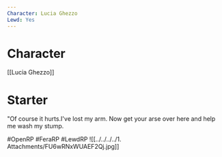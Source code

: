 ```yaml
---
Character: Lucia Ghezzo
Lewd: Yes
---
```

# Character
[[Lucia Ghezzo]]

# Starter
"Of course it hurts.I've lost my arm. Now get your arse over here and help me wash my stump.  

#OpenRP #FeraRP #LewdRP 
![[../../../../1. Attachments/FU6wRNxWUAEF2Qj.jpg]]